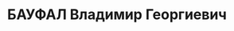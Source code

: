 ---
title: БАУФАЛ Владимир Георгиевич
description: '1909 г.р., член ВКП(б) с 1932, старший лейтенант, ком. взвода 232 СП
  СибВО.

  Арестован 19.07.1937.

  ВКВС - 31.10.1937, ВМН. Расстрелян 31.10.1937, Новосибирск'
---